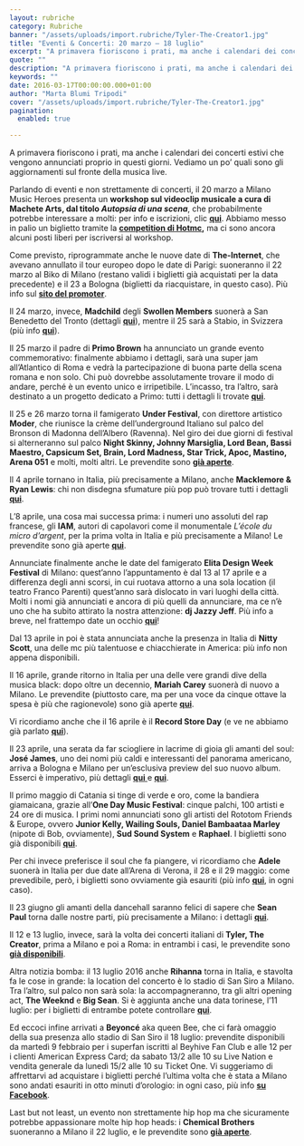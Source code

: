 ```yaml
---
layout: rubriche
category: Rubriche
banner: "/assets/uploads/import.rubriche/Tyler-The-Creator1.jpg"
title: "Eventi & Concerti: 20 marzo – 18 luglio"
excerpt: "A primavera fioriscono i prati, ma anche i calendari dei concerti estivi che vengono annunciati proprio in questi giorni. Vediamo un po’ quali sono gli aggiornamenti sul fronte della musica live. Parlando di eventi e non strettamente di concerti, il 20 marzo a Milano Music Heroes presenta un workshop sul videoclip musicale a cura di [&hellip"
quote: ""
description: "A primavera fioriscono i prati, ma anche i calendari dei concerti estivi che vengono annunciati proprio in questi giorni. Vediamo un po’ quali sono gli aggiornamenti sul fronte della musica live. Parlando di eventi e non strettamente di concerti, il 20 marzo a Milano Music Heroes presenta un workshop sul videoclip musicale a cura di [&hellip"
keywords: ""
date: 2016-03-17T00:00:00.000+01:00
author: "Marta Blumi Tripodi"
cover: "/assets/uploads/import.rubriche/Tyler-The-Creator1.jpg"
pagination:
  enabled: true

---
```


A primavera fioriscono i prati, ma anche i calendari dei concerti estivi che vengono annunciati proprio in questi giorni. Vediamo un po’ quali sono gli aggiornamenti sul fronte della musica live.

Parlando di eventi e non strettamente di concerti, il 20 marzo a Milano Music Heroes presenta un **workshop sul videoclip musicale a cura di Machete Arts, dal titolo _Autopsia di una scena_**, che probabilmente potrebbe interessare a molti: per info e iscrizioni, clic **[qui](https://www.facebook.com/events/345019979001857/)**. Abbiamo messo in palio un biglietto tramite la **[competition di Hotmc](https://hotmc.com/competition-machete-arts-films-partecipa-al-workshop-sul-videoclip-di-machete/),** ma ci sono ancora alcuni posti liberi per iscriversi al workshop.

Come previsto, riprogrammate anche le nuove date di **The-Internet**, che avevano annullato il tour europeo dopo le date di Parigi: suoneranno il 22 marzo al Biko di Milano (restano validi i biglietti già acquistati per la data precedente) e il 23 a Bologna (biglietti da riacquistare, in questo caso). Più info sul **[sito del promoter](http://www.comcerto.it/)**.

Il 24 marzo, invece, **Madchild** degli **Swollen Members** suonerà a San Benedetto del Tronto (dettagli **[qui](https://www.facebook.com/events/1657053007888610/)**), mentre il 25 sarà a Stabio, in Svizzera (più info **[qui](https://www.facebook.com/events/1040522079347006/)**).

Il 25 marzo il padre di **Primo Brown** ha annunciato un grande evento commemorativo: finalmente abbiamo i dettagli, sarà una super jam all’Atlantico di Roma e vedrà la partecipazione di buona parte della scena romana e non solo. Chi può dovrebbe assolutamente trovare il modo di andare, perché è un evento unico e irripetibile. L’incasso, tra l’altro, sarà destinato a un progetto dedicato a Primo: tutti i dettagli li trovate **[qui](https://www.facebook.com/events/237143983289673/)**.

Il 25 e 26 marzo torna il famigerato **Under Festival**, con direttore artistico **Moder**, che riunisce la crème dell’underground Italiano sul palco del Bronson di Madonna dell’Albero (Ravenna). Nel giro dei due giorni di festival si alterneranno sul palco **Night Skinny, Johnny Marsiglia, Lord Bean, Bassi Maestro, Capsicum Set, Brain, Lord Madness, Star Trick, Apoc, Mastino, Arena 051** e molti, molti altri. Le prevendite sono **[già aperte](http://www.vivaticket.it/)**.

Il 4 aprile tornano in Italia, più precisamente a Milano, anche **Macklemore & Ryan Lewis**: chi non disdegna sfumature più pop può trovare tutti i dettagli **[qui](http://www.vivoconcerti.com/artisti/macklemore-and-ryan-lewis)**.

L’8 aprile, una cosa mai successa prima: i numeri uno assoluti del rap francese, gli **IAM**, autori di capolavori come il monumentale _L’école du micro d’argent_, per la prima volta in Italia e più precisamente a Milano! Le prevendite sono già aperte **[qui](https://www.facebook.com/events/237143983289673/)**.

Annunciate finalmente anche le date del famigerato **Elita Design Week Festival** di Milano: quest’anno l’appuntamento è dal 13 al 17 aprile e a differenza degli anni scorsi, in cui ruotava attorno a una sola location (il teatro Franco Parenti) quest’anno sarà dislocato in vari luoghi della città. Molti i nomi già annunciati e ancora di più quelli da annunciare, ma ce n’è uno che ha subito attirato la nostra attenzione: **dj Jazzy Jeff**. Più info a breve, nel frattempo date un occhio **[qui](http://www.elita.it/news-archive/2016/3/14/design-week-festival-11-insiders)**!

Dal 13 aprile in poi è stata annunciata anche la presenza in Italia di **Nitty Scott**, una delle mc più talentuose e chiacchierate in America: più info non appena disponibili.

Il 16 aprile, grande ritorno in Italia per una delle vere grandi dive della musica black: dopo oltre un decennio, **Mariah Carey** suonerà di nuovo a Milano. Le prevendite (piuttosto care, ma per una voce da cinque ottave la spesa è più che ragionevole) sono già aperte **[qui](http://www.ticketone.it/mariah-carey-biglietti.html?affiliate=ITT&doc=artistPages%2Ftickets&fun=artist&action=tickets&erid=1557836&kuid=461423)**.

Vi ricordiamo anche che il 16 aprile è il **Record Store Day** (e ve ne abbiamo già parlato **[qui](https://hotmc.com/record-store-day-tutti-i-dischi-in-edizione-speciale-da-non-perdere/)**).

Il 23 aprile, una serata da far sciogliere in lacrime di gioia gli amanti del soul: **José James**, uno dei nomi più caldi e interessanti del panorama americano, arriva a Bologna e Milano per un’esclusiva preview del suo nuovo album. Esserci è imperativo, più dettagli [**qui** ](https://www.facebook.com/events/513771535469558/)e **[qui](https://www.facebook.com/events/1580173538973076/)**.

Il primo maggio di Catania si tinge di verde e oro, come la bandiera giamaicana, grazie all’**One Day Music Festival**: cinque palchi, 100 artisti e 24 ore di musica. I primi nomi annunciati sono gli artisti del Rototom Friends & Europe, ovvero **Junior Kelly, Wailing Souls, Daniel Bambaataa Marley** (nipote di Bob, ovviamente), **Sud Sound System** e **Raphael**. I biglietti sono già disponibili **[qui](http://www.onedaymusic.it/buy-ticket/)**.

Per chi invece preferisce il soul che fa piangere, vi ricordiamo che **Adele** suonerà in Italia per due date all’Arena di Verona, il 28 e il 29 maggio: come prevedibile, però, i biglietti sono ovviamente già esauriti (più info **[qui](http://www.dalessandroegalli.com/events/372/adele)**, in ogni caso).

Il 23 giugno gli amanti della dancehall saranno felici di sapere che **Sean Paul** torna dalle nostre parti, più precisamente a Milano: i dettagli **[qui](https://www.facebook.com/events/1568012920176917/)**.

Il 12 e 13 luglio, invece, sarà la volta dei concerti italiani di **Tyler, The Creator**, prima a Milano e poi a Roma: in entrambi i casi, le prevendite sono **[già disponibili](http://www.vivoconcerti.com/artisti/tyler-the-creator)**.

Altra notizia bomba: il 13 luglio 2016 anche **Rihanna** torna in Italia, e stavolta fa le cose in grande: la location del concerto è lo stadio di San Siro a Milano. Tra l’altro, sul palco non sarà sola: la accompagneranno, tra gli altri opening act, **The Weeknd** e **Big Sean**. Si è aggiunta anche una data torinese, l’11 luglio: per i biglietti di entrambe potete controllare **[qui](https://www.livenation.it/show/788444/rihanna-anti-world-tour/milano/2016-07-13/it)**.

Ed eccoci infine arrivati a **Beyoncé** aka queen Bee, che ci farà omaggio della sua presenza allo stadio di San Siro il 18 luglio: prevendite disponibili da martedì 9 febbraio per i superfan iscritti al Beyhive Fan Club e alle 12 per i clienti American Express Card; da sabato 13/2 alle 10 su Live Nation e vendita generale da lunedì 15/2 alle 10 su Ticket One. Vi suggeriamo di affrettarvi ad acquistare i biglietti perché l’ultima volta che è stata a Milano sono andati esauriti in otto minuti d’orologio: in ogni caso, più info **[su Facebook](https://www.facebook.com/events/1668905290064018/)**.

Last but not least, un evento non strettamente hip hop ma che sicuramente potrebbe appassionare molte hip hop heads: i **Chemical Brothers** suoneranno a Milano il 22 luglio, e le prevendite sono **[già aperte](http://www.ticketone.it/the-chemical-brothers-biglietti.html?affiliate=ITT&doc=artistPages/tickets&fun=artist&action=tickets&kuid=458808)**.